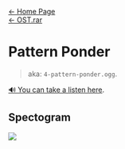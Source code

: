 [← Home Page](../../README.md)  
[← OST.rar](../ost-rar.md)

# Pattern Ponder
> aka: `4-pattern-ponder.ogg`.  

[🔊 You can take a listen here](https://drive.google.com/file/d/1zaGv6gGiNp9m4hDoR2Gz1W9AhKdR3cM7/view?resourcekey).

## Spectogram
![](https://lh3.googleusercontent.com/XTWQhiKInOuam6DQOA4h-yXX1ks28SXa2IYPScdhZqoi8DcY9SYzQ8kZL2lngTRGMby2iMi4EfCMbrLRUnzKESN9J9LRm-934tbNPwLOA-uVrW8osKlRYZ7Da2CgEb7-D60-mqosfpVzRpK9BzPb0A)